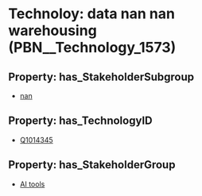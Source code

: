 # Technoloy: __data nan nan warehousing__ (PBN__Technology_1573)

## Property: has_StakeholderSubgroup

* [nan](PBN__TechSubgroup_7)

## Property: has_TechnologyID

* [Q1014345](Q1014345)

## Property: has_StakeholderGroup

* [AI tools](PBN__TechGroup_0)

